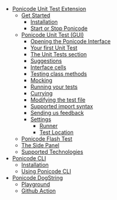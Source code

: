 <!-- docs/_sidebar.md -->

- [Ponicode Unit Test Extension](ut_extension/)
  - [Get Started](ut_extension/get_started/)
    - [Installation](ut_extension/get_started/installation.md)
    - [Start or Stop Ponicode](ut_extension/get_started/startStopPonicode.md)
      <!-- - [Create a test manually] -->
  - [Ponicode Unit Test (GUI)](ut_extension/gui_test)
    - [Opening the Ponicode Interface](ut_extension/gui_test/open_gui.md)
    - [Your first Unit Test](ut_extension/gui_test/firstUtGUI.md)
    <!-- - [Intro] -->
    - [The Unit Tests section](ut_extension/gui_test/unitTests.md)
    - [Suggestions](ut_extension/gui_test/suggestions.md)
        <!-- - [Adding or removing columns] -->
      <!-- - [The bold symbol] -->
      <!-- - [The coverage indication] -->
      <!-- - [Modify the test description] -->
    - [Interface cells](ut_extension/gui_test/cell.md)
    - [Testing class methods](ut_extension/gui_test/classMethods.md)
    - [Mocking](ut_extension/gui_test/mocking.md)
    - [Running your tests](ut_extension/gui_test/runningTests.md)
      <!-- - [How suggestions work] -->
      <!-- - [Assertions and matchers] -->
    - [Currying](ut_extension/gui_test/currying.md)
    - [Modifying the test file](ut_extension/gui_test/modifyingTestFile.md)
    - [Supported import syntax](ut_extension/gui_test/importSyntax.md)
    - [Sending us feedback](ut_extension/gui_test/feedback.md)
    <!-- - [Coverage calculation] -->
    - [Settings](ut_extension/gui_test/configuration/runner.md)
      - [Runner](ut_extension/gui_test/configuration/runner.md)
      - [Test Location](ut_extension/gui_test/configuration/testLocation.md)
  - [Ponicode Flash Test](ut_extension/flash_test/)
  - [The Side Panel](ut_extension/side_panel/)
  - [Supported Technologies](ut_extension/supported_technologies/)
    <!-- - [Languages] -->
    <!-- - [Test Frameworks] -->
    <!-- - [Environments] -->
- [Ponicode CLI](cli/)
  - [Installation](cli/installation.md)
  - [Using Ponicode CLI](cli/how-to.md)
- [Ponicode DogString](dogstring/)
  - [Playground](dogstring/try-ponicode-dogstring.md)
  - [Github Action](dogstring/use-ponicode-dogstring-action.md)
